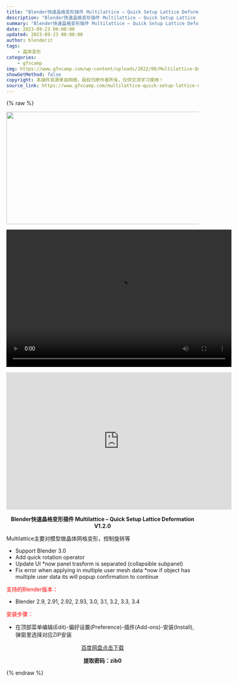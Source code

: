 ```yaml
---
title: "Blender快速晶格变形插件 Multilattice – Quick Setup Lattice Deformation V1.2.0"
description: "Blender快速晶格变形插件 Multilattice – Quick Setup Lattice Deformation V1.2.0 Multilattice主要对模型做晶体网格变形..."
summary: "Blender快速晶格变形插件 Multilattice – Quick Setup Lattice Deformation V1.2.0 Multilattice主要对模型做晶体网格变形..."
date: 2023-09-23 00:00:00
updated: 2023-09-23 00:00:00
author: blenderit
tags: 
    - 晶体变形
categories:
    - gfxcamp
img: https://www.gfxcamp.com/wp-content/uploads/2022/08/Multilattice-Quick-Setup-Lattice-Deformation.jpg
showGetMethod: false
copyright: 本插件资源来自网络，版权归原作者所有，仅供交流学习使用！
source_link: https://www.gfxcamp.com/multilattice-quick-setup-lattice-deformation/
---
```


{% raw %}
<div><p><img decoding="async" class="aligncenter size-full wp-image-106276" src="https://www.gfxcamp.com/wp-content/uploads/2022/08/Multilattice-Quick-Setup-Lattice-Deformation.jpg" data-src="https://www.gfxcamp.com/wp-content/uploads/2022/08/Multilattice-Quick-Setup-Lattice-Deformation.jpg" alt="" width="590" height="295" data-srcset="https://www.gfxcamp.com/wp-content/uploads/2022/08/Multilattice-Quick-Setup-Lattice-Deformation.jpg 590w, https://www.gfxcamp.com/wp-content/uploads/2022/08/Multilattice-Quick-Setup-Lattice-Deformation-150x75.jpg 150w" data-sizes="(max-width: 590px) 100vw, 590px"><br>
</p><center><div style="width: 590px;" class="wp-video"><!--[if lt IE 9]><script>document.createElement('video');</script><![endif]-->
<video class="wp-video-shortcode" id="video-106275-1" width="590" height="360" preload="true" controls="controls"><source type="video/mp4" src="http://cloud.video.taobao.com/play/u/null/p/1/e/6/t/1/429439519725.mp4?_=1"></source><a href="http://cloud.video.taobao.com/play/u/null/p/1/e/6/t/1/429439519725.mp4">http://cloud.video.taobao.com/play/u/null/p/1/e/6/t/1/429439519725.mp4</a></video></div></center><p style="text-align: center;"><iframe loading="lazy" src="https://player.youku.com/embed/XNTg5Njk3MTA3Ng==" width="590" height="360" frameborder="0" allowfullscreen="allowfullscreen" data-mce-fragment="1"></iframe></p><p style="text-align: center;"><strong>Blender快速晶格变形插件 Multilattice – Quick Setup Lattice Deformation V1.2.0</strong></p><p>Multilattice主要对模型做晶体网格变形，控制旋转等</p><ul>
<li>Support Blender 3.0</li>
<li>Add quick rotation operator</li>
<li>Update UI *now panel trasform is separated (collapsible subpanel)</li>
<li>Fix error when applying in multiple user mesh data *now if object has multiple user data its will popup confirmation to continue</li>
</ul><p style="text-align: left;"><span style="color: #ff0000;">支持的Blender版本：</span></p><ul>
<li style="text-align: left;">Blender 2.9, 2.91, 2.92, 2.93, 3.0, 3.1, 3.2, 3.3, 3.4</li>
</ul><p style="text-align: left;"><span style="color: #ff0000;">安装步骤：</span></p><ul>
<li>在顶部菜单编辑(Edit)-偏好设置(Preference)-插件(Add-ons)-安装(Install),弹窗里选择对应ZIP安装</li>
</ul><p style="text-align: center;"><a class="maxbutton-3 maxbutton maxbutton-baidu" target="_blank" rel="noopener" href="https://pan.baidu.com/s/1bM--iFUdSiw-aJZz0tsiLQ?pwd=zib0"><span class="mb-text">百度网盘点击下载</span></a></p><p style="text-align: center;"><strong>提取密码：zib0</strong></p></div>
<div style="display: none">gfxcamp</div>
{% endraw %}